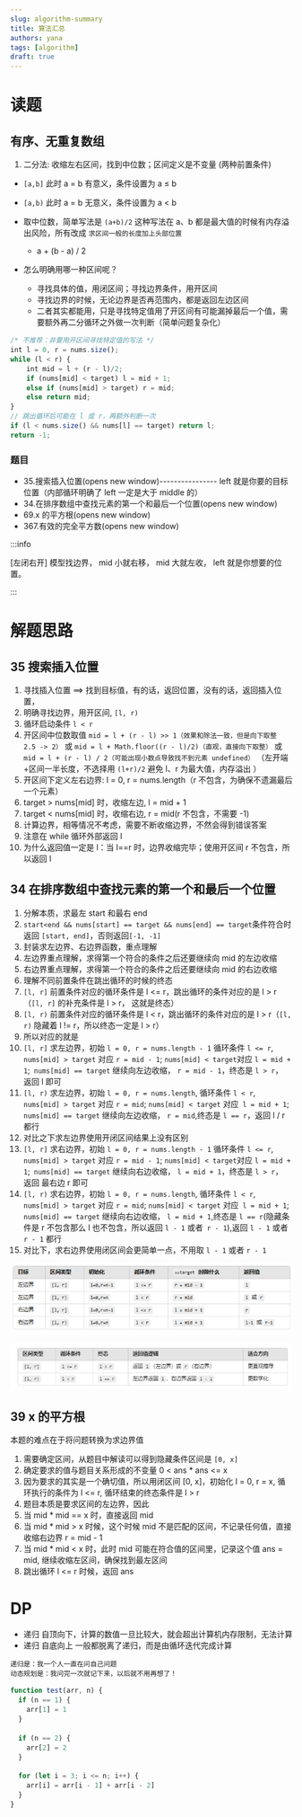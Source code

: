 ```yaml
---
slug: algorithm-summary
title: 算法汇总
authors: yana
tags: [algorithm]
draft: true
---
```


# 读题

## 有序、无重复数组

1. 二分法: 收缩左右区间，找到中位数；区间定义是不变量 (两种前置条件)

- `[a,b]` 此时 a = b 有意义，条件设置为 a ≤ b
- `[a,b)` 此时 a = b 无意义，条件设置为 a < b

- 取中位数，简单写法是 `(a+b)/2` 这种写法在 a、b 都是最大值的时候有内存溢出风险，所有改成 `求区间一般的长度加上头部位置`

  - a + (b - a) / 2

- 怎么明确用哪一种区间呢？
  - 寻找具体的值，用闭区间；寻找边界条件，用开区间
  - 寻找边界的时候，无论边界是否再范围内，都是返回左边区间
  - 二者其实都能用，只是寻找特定值用了开区间有可能漏掉最后一个值，需要额外再二分循环之外做一次判断（简单问题复杂化）

```js
/* 不推荐：非要用开区间寻找特定值的写法 */
int l = 0, r = nums.size();
while (l < r) {
    int mid = l + (r - l)/2;
    if (nums[mid] < target) l = mid + 1;
    else if (nums[mid] > target) r = mid;
    else return mid;
}
// 跳出循环后可能在 l 或 r，再额外判断一次
if (l < nums.size() && nums[l] == target) return l;
return -1;

```

### 题目

- 35.搜索插入位置(opens new window)---------------- left 就是你要的目标位置（内部循环明确了 left 一定是大于 middle 的）
- 34.在排序数组中查找元素的第一个和最后一个位置(opens new window)
- 69.x 的平方根(opens new window)
- 367.有效的完全平方数(opens new window)

:::info

[左闭右开] 模型找边界， mid 小就右移， mid 大就左收， left 就是你想要的位置。

:::

# 解题思路

## 35 搜索插入位置

1. 寻找插入位置 ==> 找到目标值，有的话，返回位置，没有的话，返回插入位置，
2. 明确寻找边界，用开区间, `[l, r)`
3. 循环启动条件 `l < r`
4. 开区间中位数取值 `mid = l + (r - l) >> 1（效果和除法一致，但是向下取整 2.5 -> 2）` 或
   `mid = l + Math.floor((r - l)/2)（直观，直接向下取整）` 或
   `mid = l + (r - l) / 2（可能出现小数点导致找不到元素 undefined）` （左开端+区间一半长度，不选择用 `(l+r)/2` 避免 l、r
   为最大值，内存溢出 ）
5. 开区间下定义左右边界: l = 0, r = nums.length（r 不包含，为确保不遗漏最后一个元素）
6. target > nums[mid] 时，收缩左边, l = mid + 1
7. target < nums[mid] 时，收缩右边, r = mid(r 不包含，不需要 -1)
8. 计算边界，相等情况不考虑，需要不断收缩边界，不然会得到错误答案
9. 注意在 while 循环外部返回 l
10. 为什么返回值一定是 l：当 l==r 时，边界收缩完毕；使用开区间 r 不包含，所以返回 l

## 34 在排序数组中查找元素的第一个和最后一个位置

1. 分解本质，求最左 start 和最右 end
2. `start<end && nums[start] == target && nums[end] == target`条件符合时返回 `[start, end]`，否则返回`[-1, -1]`
3. 封装求左边界、右边界函数，重点理解
4. 左边界重点理解，求得第一个符合的条件之后还要继续向 mid 的左边收缩
5. 右边界重点理解，求得第一个符合的条件之后还要继续向 mid 的右边收缩
6. 理解不同前置条件在跳出循环的时候的终态
7. `[l, r]` 前置条件对应的循环条件是 l <= r，跳出循环的条件对应的是 l > r（`[l, r]` 的补充条件是 l > r， 这就是终态）
8. `[l, r)` 前置条件对应的循环条件是 l < r，跳出循环的条件对应的是 l > r（`[l, r)` 隐藏着 l != r，所以终态一定是 l > r）
9. 所以对应的就是
10. `[l, r]` 求左边界，初始 `l = 0, r = nums.length - 1` 循环条件 `l <= r`, `nums[mid] > target` 对应 `r = mid - 1`;
    `nums[mid] < target`对应 `l = mid + 1`;` nums[mid] == target` 继续向左边收缩， `r = mid - 1`，终态是 `l > r`， 返回
    l 即可
11. `[l, r)` 求左边界，初始 `l = 0, r = nums.length`, 循环条件 `l < r`, `nums[mid] > target` 对应 `r = mid`;
    `nums[mid] < target` 对应` l = mid + 1`; `nums[mid] == target` 继续向左边收缩， `r = mid`,终态是 `l == r`，返回 l /
    r 都行
12. 对比之下求左边界使用开闭区间结果上没有区别
13. `[l, r]` 求右边界，初始 `l = 0, r = nums.length - 1` 循环条件 `l <= r`, `nums[mid] > target` 对应 `r = mid - 1`;
    `nums[mid] < target`对应 `l = mid + 1`;` nums[mid] == target` 继续向右边收缩， `l = mid + 1`，终态是 `l > r`， 返回
    最右边 r 即可
14. `[l, r)` 求右边界，初始 `l = 0, r = nums.length`, 循环条件 `l < r`, `nums[mid] > target` 对应 `r = mid`;
    `nums[mid] < target` 对应` l = mid + 1`; `nums[mid] == target` 继续向右边收缩， `l = mid + 1`,终态是 `l == r`(隐藏条
    件是 r 不包含那么 l 也不包含，所以返回 `l - 1` 或者` r - 1`),返回 `l - 1` 或者 `r - 1` 都行
15. 对比下，求右边界使用闭区间会更简单一点，不用取 `l - 1` 或者 `r - 1`

![image-20250414150820209](image-20250414150820209.png)

![image-20250414150847154](image-20250414150847154.png)

## 39 x 的平方根

本题的难点在于将问题转换为求边界值

1. 需要确定区间，从题目中解读可以得到隐藏条件区间是 `[0, x]`
2. 确定要求的值与题目关系形成的不变量 0 < ans \* ans <= x
3. 因为要求的其实是一个确切值，所以用闭区间 [0, x]，初始化 l = 0, r = x, 循环执行的条件为 l <= r, 循环结束的终态条件是
   l > r
4. 题目本质是要求区间的左边界，因此
5. 当 mid \* mid == x 时，直接返回 mid
6. 当 mid \* mid > x 时候，这个时候 mid 不是匹配的区间，不记录任何值，直接收缩右边界 r = mid - 1
7. 当 mid \* mid < x 时，此时 mid 可能在符合值的区间里，记录这个值 ans = mid, 继续收缩左区间，确保找到最左区间
8. 跳出循环 l <= r 时候，返回 ans

# DP

- 递归 自顶向下，计算的数值一旦比较大，就会超出计算机内存限制，无法计算
- 递归 自底向上 一般都脱离了递归，而是由循环迭代完成计算

```text
递归是：我一个人一直在问自己问题
动态规划是：我问完一次就记下来，以后就不用再想了！
```

```js
function test(arr, n) {
  if (n == 1) {
    arr[1] = 1
  }

  if (n == 2) {
    arr[2] = 2
  }

  for (let i = 3; i <= n; i++) {
    arr[i] = arr[i - 1] + arr[i - 2]
  }
}
```
